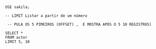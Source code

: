 ```MYSQL
USE sakila;

-- LIMIT Listar a partir de um número
```

```MySQL
 -- PULA OS 5 PIMEIROS (OFFSET) ,  E MOSTRA APÓS O 5 10 REGISTROS)
 
SELECT *
FROM actor
LIMIT 5, 10
```
